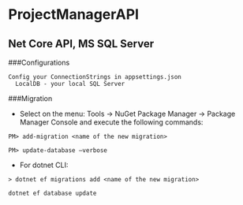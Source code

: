 # ProjectManagerAPI
## Net Core API, MS SQL Server

###Configurations
```
Config your ConnectionStrings in appsettings.json
  LocalDB - your local SQL Server
```

###Migration
- Select on the menu: Tools -> NuGet Package Manager -> Package Manager Console and execute the following commands:
```
PM> add-migration <name of the new migration>
```
```
PM> update-database –verbose
```
- For dotnet CLI:
```
> dotnet ef migrations add <name of the new migration>
```
```
dotnet ef database update
```
